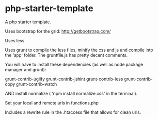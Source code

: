 php-starter-template
====================

A php starter template.

Uses bootstrap for the grid: http://getbootstrap.com/

Uses less.

Uses grunt to compile the less files, minify the css and js and compile into the 'app' folder. The gruntfile.js has pretty decent comments.

You will have to install these dependencies (as well as node package manager and grunt):

grunt-contrib-uglify
grunt-contrib-jshint
grunt-contrib-less
grunt-contrib-copy
grunt-contrib-watch

AND install normalize ( 'npm install normalize.css' in the terminal).

Set your local and remote urls in functions.php

Includes a rewrite rule in the .htaccess file that allows for clean urls.
